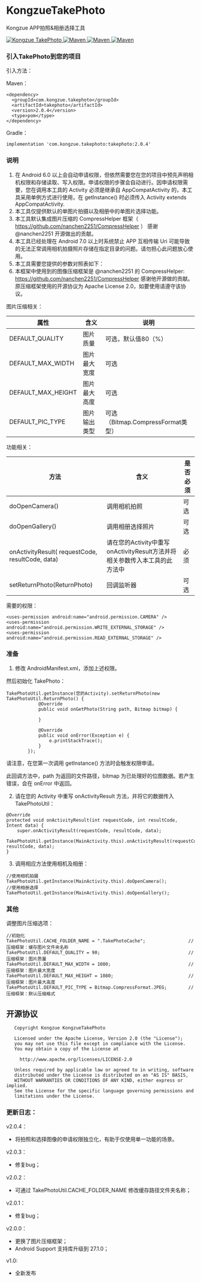 # KongzueTakePhoto
Kongzue APP拍照&相册选择工具

<a href="https://github.com/kongzue/KongzueTakePhoto/">
<img src="https://img.shields.io/badge/KongzueTakePhoto-2.0.4-green.svg" alt="Kongzue TakePhoto">
</a>
<a href="https://bintray.com/myzchh/maven/TakePhoto/2.0.4/link">
<img src="https://img.shields.io/badge/Maven-2.0.4-blue.svg" alt="Maven">
</a>
<a href="http://www.apache.org/licenses/LICENSE-2.0">
<img src="https://img.shields.io/badge/License-Apache%202.0-red.svg" alt="Maven">
</a>
<a href="http://www.kongzue.com">
<img src="https://img.shields.io/badge/Homepage-Kongzue.com-brightgreen.svg" alt="Maven">
</a>

### 引入TakePhoto到您的项目

引入方法：

Maven：
```
<dependency>
  <groupId>com.kongzue.takephoto</groupId>
  <artifactId>takephoto</artifactId>
  <version>2.0.4</version>
  <type>pom</type>
</dependency>
```

Gradle：
```
implementation 'com.kongzue.takephoto:takephoto:2.0.4'
```

### 说明
1) 在 Android 6.0 以上会自动申请权限，但依然需要您在您的项目中预先声明相机权限和存储读取、写入权限。申请权限的步骤会自动进行。因申请权限需要，您在调用本工具的 Activity 必须是继承自 AppCompatActivity 的，本工具采用单例方式进行使用，在 getInstance() 时必须传入 Activity extends AppCompatActivity.
2) 本工具仅提供默认的单图片拍摄以及相册中的单图片选择功能。
3) 本工具默认集成图片压缩的 CompressHelper 框架（ https://github.com/nanchen2251/CompressHelper ） 感谢 @nanchen2251 开源做出的贡献。
4) 本工具已经处理在 Android 7.0 以上时系统禁止 APP 互相传输 Uri 可能导致的无法正常调用相机拍摄照片存储在指定目录的问题。请勿担心此问题放心使用。
5) 本工具需要您提供的参数对照表如下：
6) 本框架中使用到的图像压缩框架是 @nanchen2251 的 CompressHelper: https://github.com/nanchen2251/CompressHelper 感谢他开源做的贡献。原压缩框架使用的开源协议为 Apache License 2.0，如要使用请遵守该协议。

图片压缩相关：

属性 | 含义 | 说明
---|---|---
DEFAULT_QUALITY | 图片质量 | 可选，默认值80（%）
DEFAULT_MAX_WIDTH | 图片最大宽度 | 可选
DEFAULT_MAX_HEIGHT | 图片最大高度 | 可选
DEFAULT_PIC_TYPE | 图片输出类型 | 可选（Bitmap.CompressFormat类型）

功能相关：

方法 | 含义 | 是否必须
---|---|---
doOpenCamera() | 调用相机拍照 | 可选
doOpenGallery() | 调用相册选择照片 | 可选
onActivityResult( requestCode, resultCode, data) | 请在您的Activity中重写onActivityResult方法并将相关参数传入本工具的此方法中 | 必须
setReturnPhoto(ReturnPhoto) | 回调监听器 | 可选

需要的权限：
```
<uses-permission android:name="android.permission.CAMERA" />
<uses-permission android:name="android.permission.WRITE_EXTERNAL_STORAGE" />
<uses-permission android:name="android.permission.READ_EXTERNAL_STORAGE" />
```

### 准备
1) 修改 AndroidManifest.xml，添加上述权限。

然后初始化 TakePhoto：
```
TakePhotoUtil.getInstance(您的Activity).setReturnPhoto(new TakePhotoUtil.ReturnPhoto() {
            @Override
            public void onGetPhoto(String path, Bitmap bitmap) {

            }

            @Override
            public void onError(Exception e) {
                e.printStackTrace();
            }
        });
```
请注意，在您第一次调用 getInstance() 方法时会触发权限申请。

此回调方法中，path 为返回的文件路径，bitmap 为已处理好的位图数据。若产生错误，会在 onError 中返回。

2) 请在您的 Activity 中重写 onActivityResult 方法，并将它的数据传入 TakePhotoUtil：

```
@Override
protected void onActivityResult(int requestCode, int resultCode, Intent data) {
    super.onActivityResult(requestCode, resultCode, data);
    TakePhotoUtil.getInstance(MainActivity.this).onActivityResult(requestCode, resultCode, data);
}
```

3) 调用相应方法使用相机及相册：
```
//使用相机拍摄
TakePhotoUtil.getInstance(MainActivity.this).doOpenCamera();
//使用相册选择
TakePhotoUtil.getInstance(MainActivity.this).doOpenGallery();
```

### 其他
调整图片压缩选项：

```
//初始化
TakePhotoUtil.CACHE_FOLDER_NAME = ".TakePhotoCache";                //压缩框架：缓存图片文件夹名称
TakePhotoUtil.DEFAULT_QUALITY = 90;                                 //压缩框架：图片质量
TakePhotoUtil.DEFAULT_MAX_WIDTH = 1080;                             //压缩框架：图片最大宽度
TakePhotoUtil.DEFAULT_MAX_HEIGHT = 1080;                            //压缩框架：图片最大高度
TakePhotoUtil.DEFAULT_PIC_TYPE = Bitmap.CompressFormat.JPEG;        //压缩框架：默认压缩格式
```

## 开源协议
```
   Copyright Kongzue KongzueTakePhoto

   Licensed under the Apache License, Version 2.0 (the "License");
   you may not use this file except in compliance with the License.
   You may obtain a copy of the License at

     http://www.apache.org/licenses/LICENSE-2.0

   Unless required by applicable law or agreed to in writing, software
   distributed under the License is distributed on an "AS IS" BASIS,
   WITHOUT WARRANTIES OR CONDITIONS OF ANY KIND, either express or implied.
   See the License for the specific language governing permissions and
   limitations under the License.
```

### 更新日志：
v2.0.4：
- 将拍照和选择图像的申请权限独立化，有助于仅使用单一功能的场景。

v2.0.3：
- 修复bug；

v2.0.2：
- 可通过 TakePhotoUtil.CACHE_FOLDER_NAME 修改缓存路径文件夹名称；

v2.0.1：
- 修复bug；

v2.0.0：
- 更换了图片压缩框架；
- Android Support 支持库升级到 27.1.0；

v1.0:
- 全新发布